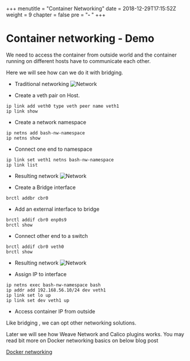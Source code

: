 +++
menutitle = "Container Networking"
date = 2018-12-29T17:15:52Z
weight = 9
chapter = false
pre = "<b>- </b>"
+++

# Container networking - Demo

We need to access the container from outside world and the container running on different hosts have to communicate each other.

Here we will see how can we do it with bridging.
* Traditional networking
![Network](/images/nw-traditional.PNG?class=shadow)

* Create a veth pair on Host.
```
ip link add veth0 type veth peer name veth1
ip link show
```

* Create a network namespace
```
ip netns add bash-nw-namespace
ip netns show
```

* Connect one end to namespace
```
ip link set veth1 netns bash-nw-namespace
ip link list
```
* Resulting network
![Network](/images/nw-namespace.png?class=shadow)

* Create a Bridge interface
```
brctl addbr cbr0
```

* Add an external interface to bridge
```
brctl addif cbr0 enp0s9
brctl show
```

* Connect other end to a switch
```
brctl addif cbr0 veth0
brctl show
```
* Resulting network
![Network](/images/nw-namespace-with-bridge.png?class=shadow)

* Assign IP to interface
```
ip netns exec bash-nw-namespace bash
ip addr add 192.168.56.10/24 dev veth1
ip link set lo up
ip link set dev veth1 up
```

* Access container IP from outside

Like bridging , we can opt other networking solutions.

Later we will see how Weave Network and Calico plugins works.
You may read bit more on Docker networking basics on below blog post

[Docker networking](https://blog.docker.com/2016/12/understanding-docker-networking-drivers-use-cases/)
